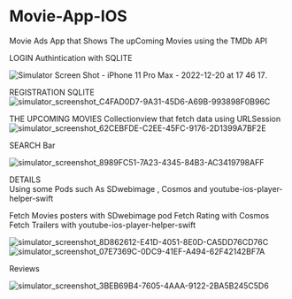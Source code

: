 # Movie-App-IOS


Movie Ads App that Shows The upComing Movies using the TMDb API 




LOGIN
Authintication with SQLITE

![Simulator Screen Shot - iPhone 11 Pro Max - 2022-12-20 at 17 46 17](https://user-images.githubusercontent.com/97084704/208710031-622c88e0-0922-43cc-aab8-9b115b5cd28b.png).  

REGISTRATION 
SQLITE
![simulator_screenshot_C4FAD0D7-9A31-45D6-A69B-993898F0B96C](https://user-images.githubusercontent.com/97084704/208710264-2e3196b2-8a0b-49c4-95b3-62fdedafd697.png)

THE UPCOMING MOVIES
Collectionview that fetch data using URLSession 
![simulator_screenshot_62CEBFDE-C2EE-45FC-9176-2D1399A7BF2E](https://user-images.githubusercontent.com/97084704/208710450-4ba3ef28-b0f8-43a6-b82e-51d81dc8b47b.png)

SEARCH Bar 

![simulator_screenshot_8989FC51-7A23-4345-84B3-AC3419798AFF](https://user-images.githubusercontent.com/97084704/208710571-fbc2401c-8f76-44c0-9d13-9469e12985e4.png)

DETAILS  
Using some Pods such As SDwebimage , Cosmos and youtube-ios-player-helper-swift 

Fetch Movies posters with SDwebimage pod
Fetch Rating with Cosmos 
Fetch Trailers with youtube-ios-player-helper-swift 

![simulator_screenshot_8D862612-E41D-4051-8E0D-CA5DD76CD76C](https://user-images.githubusercontent.com/97084704/208710675-fa260f91-20f9-447d-a94f-c764725a1fca.png)
![simulator_screenshot_07E7369C-0DC9-41EF-A494-62F42142BF7A](https://user-images.githubusercontent.com/97084704/208710744-b57a300f-4b5c-4715-aac5-a6008b95d602.png)


Reviews 

![simulator_screenshot_3BEB69B4-7605-4AAA-9122-2BA5B245C5D6](https://user-images.githubusercontent.com/97084704/208712056-2e6776c4-3a62-48c6-87cd-761b9b0c6fff.png)



